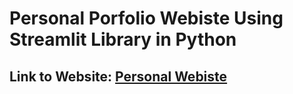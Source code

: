 # Personal Porfolio Webiste Using Streamlit Library in Python


## Link to Website: [Personal Webiste](https://kbpersonal.streamlit.app/)